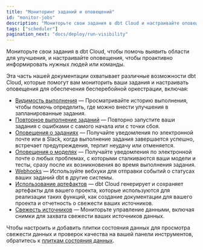 ```yaml
---
title: "Мониторинг заданий и оповещений"
id: "monitor-jobs"
description: "Мониторьте свои задания в dbt Cloud и настраивайте оповещения для обеспечения бесперебойной оркестрации и оптимизации ваших преобразований данных"
tags: ["scheduler"]
pagination_next: "docs/deploy/run-visibility"
---
```


Мониторьте свои задания в dbt Cloud, чтобы помочь выявить области для улучшения, и настраивайте оповещения, чтобы проактивно информировать нужных людей или команды.

Эта часть нашей документации охватывает различные возможности dbt Cloud, которые помогут вам мониторить ваши задания и настраивать оповещения для обеспечения бесперебойной оркестрации, включая:

- [Видимость выполнения](/docs/deploy/run-visibility) &mdash; Просматривайте историю выполнения, чтобы помочь определить, где можно внести улучшения в запланированные задания.
- [Повторное выполнение заданий](/docs/deploy/retry-jobs) &mdash; Повторно запустите ваши задания с ошибками с самого начала или с точки сбоя.
- [Оповещения о заданиях](/docs/deploy/job-notifications) &mdash; Получайте уведомления по электронной почте или в Slack, когда выполнение задания завершается успешно, встречает предупреждения, терпит неудачу или отменяется.
- [Оповещения о моделях](/docs/deploy/model-notifications) &mdash; Получайте уведомления по электронной почте о любых проблемах, с которыми сталкиваются ваши модели и тесты, сразу после их возникновения во время выполнения задания.
- [Webhooks](/docs/deploy/webhooks) &mdash; Используйте вебхуки для отправки событий о статусах ваших заданий dbt в другие системы.
- [Использование артефактов](/docs/deploy/artifacts) &mdash; dbt Cloud генерирует и сохраняет артефакты для вашего проекта, которые используются для реализации таких функций, как создание документации для вашего проекта и отчетность о свежести ваших источников.
- [Свежесть источников](/docs/deploy/source-freshness) &mdash; Мониторьте управление данными, включая снимки для захвата свежести ваших источников данных.

Чтобы настроить и добавить плитки состояния данных для просмотра свежести данных и проверок качества на вашей панели инструментов, обратитесь к [плиткам состояния данных](/docs/collaborate/data-tile).

<DocCarousel slidesPerView={1}>

<Lightbox src="/img/docs/dbt-cloud/deployment/deploy-scheduler.jpg" width="98%" title="Обзор выполнения задания в dbt Cloud, который содержит сводку выполнения, триггер задания, продолжительность выполнения и многое другое."/>

<Lightbox src="/img/docs/dbt-cloud/deployment/run-history.png" width="95%" title="Панель мониторинга истории выполнения позволяет вам отслеживать состояние вашего проекта dbt и отображает задания, статус заданий, окружение, время выполнения и многое другое."/>


<Lightbox src="/img/docs/dbt-cloud/deployment/access-logs.gif" width="85%" title="Журналы доступа для шагов выполнения" />

</DocCarousel>